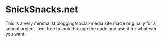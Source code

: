 # SnickSnacks.net
This is a very minimalist blogging/social-media site made originally for a school project. feel free to look through the code and use it for whatever you want!
